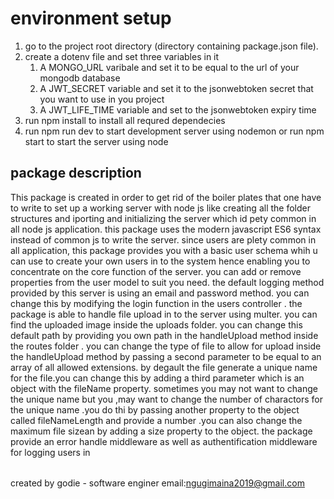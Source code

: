 # environment setup

1. go to the project root directory (directory containing package.json file).
2. create a dotenv file and set three variables in it
   1. A MONGO_URL varibale and set it to be equal to the url of your mongodb database
   2. A JWT_SECRET variable and set it to the jsonwebtoken secret that you want to use in you project
   3. A JWT_LIFE_TIME variable and set to the jsonwebtoken expiry time
3. run npm install to install all requred dependecies
4. run npm run dev to start development server using nodemon or run npm start to start the server using node

## package description

This package is created in order to get rid of the boiler plates that one have to write to set up a working server with node js like creating all the folder structures and iporting and initializing the server which id pety common in all node js application. this package uses the modern javascript ES6 syntax instead of common js to write the server. since users are plety common in all application, this package provides you with a basic user schema whih u can use to create your own users in to the system hence enabling you to concentrate on the core function of the server. you can add or remove properties from the user model to suit you need. the default logging method provided by this server is using an email and password method.
you can change this by modifying the login function in the users controller . the package is able to handle file upload in to the server using multer. you can find the uploaded image inside the uploads folder. you can change this default path by providing you own path in the handleUpload method inside the routes folder . you can change the type of file to allow for upload inside the handleUpload method by passing a second parameter to be equal to an array of all allowed extensions.
by degault the file generate a unique name for the file.you can change this by adding a third parameter which is an object with the fileName property. sometimes you may not want to change the unique name but you ,may want to change the number of charactors for the unique name .you do thi by passing another property to the object called fileNameLength and provide a number .you can also change the maximum file sizean by adding a size property to the object.
the package provide an error handle middleware as well as authentification middleware for logging users in

######

created by godie - software enginer
email:ngugimaina2019@gmail.com
